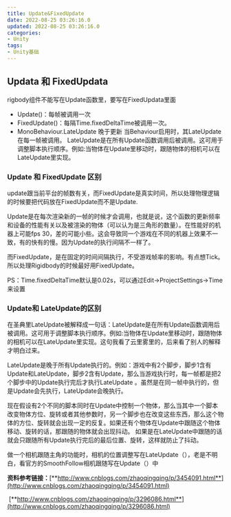```yaml
---
title: Update&FixedUpdate
date: 2022-08-25 0‏‎3:26:16.0
updated: 2022-08-25 0‏‎3:26:16.0
categories: 
- Unity
tags: 
- Unity基础
---
```


## Updata 和 FixedUpdata

rigbody组件不能写在Update函数里，要写在FixedUpdata里面

* Update()：每帧被调用一次
* FixedUpdate()：每隔Time.fixedDeltaTime被调用一次。
* MonoBehaviour.LateUpdate  晚于更新   当Behaviour启用时，其LateUpdate在每一帧被调用。
  LateUpdate是在所有Update函数调用后被调用。这可用于调整脚本执行顺序。例如:当物体在Update里移动时，跟随物体的相机可以在LateUpdate里实现。

### Update 和 FixedUpdate 区别

update跟当前平台的帧数有关，而FixedUpdate是真实时间，所以处理物理逻辑的时候要把代码放在FixedUpdate而不是Update.

​     Update是在每次渲染新的一帧的时候才会调用，也就是说，这个函数的更新频率和设备的性能有关以及被渲染的物体（可以认为是三角形的数量）。在性能好的机器上可能fps 30，差的可能小些。这会导致同一个游戏在不同的机器上效果不一致，有的快有的慢。因为Update的执行间隔不一样了。

​     而FixedUpdate，是在固定的时间间隔执行，不受游戏帧率的影响。有点想Tick。所以处理Rigidbody的时候最好用FixedUpdate。

​     PS：Time.fixedDeltaTime默认是0.02s，可以通过Edit->ProjectSettings->Time来设置

###  Update和 LateUpdate的区别

​     在圣典里LateUpdate被解释成一句话：LateUpdate是在所有Update函数调用后被调用。这可用于调整脚本执行顺序。例如:当物体在Update里移动时，跟随物体的相机可以在LateUpdate里实现。这句我看了云里雾里的，后来看了别人的解释才明白过来。

​     LateUpdate是晚于所有Update执行的。例如：游戏中有2个脚步，脚步1含有Update和LateUpdate，脚步2含有Update，那么当游戏执行时，每一帧都是把2个脚步中的Update执行完后才执行LateUpdate 。虽然是在同一帧中执行的，但是Update会先执行，LateUpdate会晚执行。

​     现在假设有2个不同的脚本同时在Update中控制一个物体，那么当其中一个脚本改变物体方位、旋转或者其他参数时，另一个脚步也在改变这些东西，那么这个物体的方位、旋转就会出现一定的反复。如果还有个物体在Update中跟随这个物体移动、旋转的话，那跟随的物体就会出现抖动。 如果是在LateUpdate中跟随的话就会只跟随所有Update执行完后的最后位置、旋转，这样就防止了抖动。

​     做一个相机跟随主角的功能时，相机的位置调整写在LateUpdate（），老是不明白，看官方的SmoothFollow相机跟随写在Update（）中

 **资料参考链接：**[**http://www.cnblogs.com/zhaoqingqing/p/3454091.html**](http://www.cnblogs.com/zhaoqingqing/p/3454091.html)

​                       [**http://www.cnblogs.com/zhaoqingqing/p/3296086.html**](http://www.cnblogs.com/zhaoqingqing/p/3296086.html)